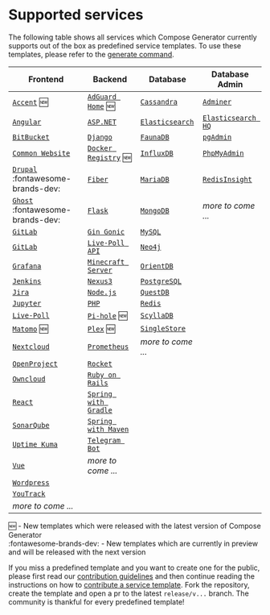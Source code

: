 # Supported services

The following table shows all services which Compose Generator currently supports out of the box as predefined service templates. To use these templates, please refer to the [generate command](../usage/generate).

| Frontend                                                                                                                                                      | Backend                                                                                                                                                              | Database                                                                                                                                                      | Database Admin                                                                                                                                                   |
| ------------------------------------------------------------------------------------------------------------------------------------------------------------- | -------------------------------------------------------------------------------------------------------------------------------------------------------------------- | ------------------------------------------------------------------------------------------------------------------------------------------------------------- | ---------------------------------------------------------------------------------------------------------------------------------------------------------------- |
| [`Accent`](https://github.com/compose-generator/compose-generator/tree/release/v1.3.x/predefined-services/frontend/accent) :new:                              | [`AdGuard Home`](https://github.com/compose-generator/compose-generator/tree/release/v1.3.x/predefined-services/backend/adguard-home) :new:                          | [`Cassandra`](https://github.com/compose-generator/compose-generator/tree/release/v1.3.x/predefined-services/database/cassandra)                              | [`Adminer`](https://github.com/compose-generator/compose-generator/tree/release/v1.3.x/predefined-services/db-admin/adminer)                                     |
| [`Angular`](https://github.com/compose-generator/compose-generator/tree/release/v1.3.x/predefined-services/frontend/angular)                                  | [`ASP.NET`](https://github.com/compose-generator/compose-generator/tree/release/v1.3.x/predefined-services/backend/aspnet)                                           | [`Elasticsearch`](https://github.com/compose-generator/compose-generator/tree/release/v1.3.x/predefined-services/database/elasticsearch)                      | [`Elasticsearch HQ`](https://github.com/compose-generator/compose-generator/tree/release/v1.3.x/predefined-services/db-admin/elasticsearch-hq)                   |
| [`BitBucket`](https://github.com/compose-generator/compose-generator/tree/release/v1.3.x/predefined-services/frontend/bitbucket)                              | [`Django`](https://github.com/compose-generator/compose-generator/tree/release/v1.3.x/predefined-services/backend/django)                                            | [`FaunaDB`](https://github.com/compose-generator/compose-generator/tree/release/v1.3.x/predefined-services/database/faunadb)                                  | [`pgAdmin`](https://github.com/compose-generator/compose-generator/tree/release/v1.3.x/predefined-services/db-admin/pgadmin)                                     |
| [`Common Website`](https://github.com/compose-generator/compose-generator/tree/release/v1.3.x/predefined-services/frontend/common-website)                    | [`Docker Registry`](https://github.com/compose-generator/compose-generator/tree/release/v1.3.x/predefined-services/backend/docker-registry) :new:                    | [`InfluxDB`](https://github.com/compose-generator/compose-generator/tree/release/v1.3.x/predefined-services/database/influxdb)                                | [`PhpMyAdmin`](https://github.com/compose-generator/compose-generator/tree/release/v1.3.x/predefined-services/db-admin/phpmyadmin)                               |
| [`Drupal`](https://github.com/compose-generator/compose-generator/tree/release/v1.3.x/predefined-services/frontend/drupal) :fontawesome-brands-dev:           | [`Fiber`](https://github.com/compose-generator/compose-generator/tree/release/v1.3.x/predefined-services/backend/fiber)                                              | [`MariaDB`](https://github.com/compose-generator/compose-generator/tree/release/v1.3.x/predefined-services/database/mariadb)                                  | [`RedisInsight`](https://github.com/compose-generator/compose-generator/tree/release/v1.3.x/predefined-services/db-admin/redis-insight)                          |
| [`Ghost`](https://github.com/compose-generator/compose-generator/tree/release/v1.3.x/predefined-services/frontend/ghost) :fontawesome-brands-dev:             | [`Flask`](https://github.com/compose-generator/compose-generator/tree/release/v1.3.x/predefined-services/backend/flask)                                              | [`MongoDB`](https://github.com/compose-generator/compose-generator/tree/release/v1.3.x/predefined-services/database/mongodb)                                  | *more to come ...*                                                                                                                                               |
| [`GitLab`](https://github.com/compose-generator/compose-generator/tree/release/v1.3.x/predefined-services/frontend/gitlab)                                    | [`Gin Gonic`](https://github.com/compose-generator/compose-generator/tree/release/v1.3.x/predefined-services/backend/gin)                                            | [`MySQL`](https://github.com/compose-generator/compose-generator/tree/release/v1.3.x/predefined-services/database/mysql)                                      |                                                                                                                                                                  |
| [`GitLab`](https://github.com/compose-generator/compose-generator/tree/release/v1.3.x/predefined-services/frontend/gitlab)                                    | [`Live-Poll API`](https://github.com/compose-generator/compose-generator/tree/release/v1.3.x/predefined-services/backend/live-poll-api)                              | [`Neo4j`](https://github.com/compose-generator/compose-generator/tree/release/v1.3.x/predefined-services/database/neo4j)                                      |                                                                                                                                                                  |
| [`Grafana`](https://github.com/compose-generator/compose-generator/tree/release/v1.3.x/predefined-services/frontend/grafana)                                  | [`Minecraft Server`](https://github.com/compose-generator/compose-generator/tree/release/v1.3.x/predefined-services/backend/minecraft-server)                        | [`OrientDB`](https://github.com/compose-generator/compose-generator/tree/release/v1.3.x/predefined-services/database/orientdb)                                |                                                                                                                                                                  |
| [`Jenkins`](https://github.com/compose-generator/compose-generator/tree/release/v1.3.x/predefined-services/frontend/jenkins)                                  | [`Nexus3`](https://github.com/compose-generator/compose-generator/tree/release/v1.3.x/predefined-services/backend/nexus)                                             | [`PostgreSQL`](https://github.com/compose-generator/compose-generator/tree/release/v1.3.x/predefined-services/database/postgres)                              |                                                                                                                                                                  |
| [`Jira`](https://github.com/compose-generator/compose-generator/tree/release/v1.3.x/predefined-services/frontend/jira)                                        | [`Node.js`](https://github.com/compose-generator/compose-generator/tree/release/v1.3.x/predefined-services/backend/node)                                             | [`QuestDB`](https://github.com/compose-generator/compose-generator/tree/release/v1.3.x/predefined-services/database/questdb)                                  |                                                                                                                                                                  |
| [`Jupyter`](https://github.com/compose-generator/compose-generator/tree/release/v1.3.x/predefined-services/frontend/jupyter)                                  | [`PHP`](https://github.com/compose-generator/compose-generator/tree/release/v1.3.x/predefined-services/backend/php)                                                  | [`Redis`](https://github.com/compose-generator/compose-generator/tree/release/v1.3.x/predefined-services/database/redis)                                      |                                                                                                                                                                  |
| [`Live-Poll`](https://github.com/compose-generator/compose-generator/tree/release/v1.3.x/predefined-services/frontend/live-poll)                              | [`Pi-hole`](https://github.com/compose-generator/compose-generator/tree/release/v1.3.x/predefined-services/backend/pi-hole) :new:                                    | [`ScyllaDB`](https://github.com/compose-generator/compose-generator/tree/release/v1.3.x/predefined-services/database/scylladb)                                |                                                                                                                                                                  |
| [`Matomo`](https://github.com/compose-generator/compose-generator/tree/release/v1.3.x/predefined-services/frontend/matomo) :new:                              | [`Plex`](https://github.com/compose-generator/compose-generator/tree/release/v1.3.x/predefined-services/backend/plex) :new:                                          | [`SingleStore`](https://github.com/compose-generator/compose-generator/tree/release/v1.3.x/predefined-services/database/singlestore)                          |                                                                                                                                                                  |
| [`Nextcloud`](https://github.com/compose-generator/compose-generator/tree/release/v1.3.x/predefined-services/frontend/nextcloud)                              | [`Prometheus`](https://github.com/compose-generator/compose-generator/tree/release/v1.3.x/predefined-services/backend/prometheus)                                    | *more to come ...*                                                                                                                                            |                                                                                                                                                                  |
| [`OpenProject`](https://github.com/compose-generator/compose-generator/tree/release/v1.3.x/predefined-services/frontend/openproject)                          | [`Rocket`](https://github.com/compose-generator/compose-generator/tree/release/v1.3.x/predefined-services/backend/rocket)                                            |                                                                                                                                                               |                                                                                                                                                                  |
| [`Owncloud`](https://github.com/compose-generator/compose-generator/tree/release/v1.3.x/predefined-services/frontend/owncloud)                                | [`Ruby on Rails`](https://github.com/compose-generator/compose-generator/tree/release/v1.3.x/predefined-services/backend/rails)                                      |                                                                                                                                                               |                                                                                                                                                                  |
| [`React`](https://github.com/compose-generator/compose-generator/tree/release/v1.3.x/predefined-services/frontend/react)                                      | [`Spring with Gradle`](https://github.com/compose-generator/compose-generator/tree/release/v1.3.x/predefined-services/backend/spring-gradle)                         |                                                                                                                                                               |                                                                                                                                                                  |
| [`SonarQube`](https://github.com/compose-generator/compose-generator/tree/release/v1.3.x/predefined-services/frontend/sonarqube)                              | [`Spring with Maven`](https://github.com/compose-generator/compose-generator/tree/release/v1.3.x/predefined-services/backend/spring-maven)                           |                                                                                                                                                               |                                                                                                                                                                  |
| [`Uptime Kuma`](https://github.com/compose-generator/compose-generator/tree/release/v1.3.x/predefined-services/frontend/uptime-kuma)                          | [`Telegram Bot`](https://github.com/compose-generator/compose-generator/tree/release/v1.3.x/predefined-services/backend/telegram-bot)                                |                                                                                                                                                               |                                                                                                                                                                  |
| [`Vue`](https://github.com/compose-generator/compose-generator/tree/release/v1.3.x/predefined-services/frontend/vue)                                          | *more to come ...*                                                                                                                                                   |                                                                                                                                                               |                                                                                                                                                                  |
| [`Wordpress`](https://github.com/compose-generator/compose-generator/tree/release/v1.3.x/predefined-services/frontend/wordpress)                              |                                                                                                                                                                      |                                                                                                                                                               |                                                                                                                                                                  |
| [`YouTrack`](https://github.com/compose-generator/compose-generator/tree/release/v1.3.x/predefined-services/frontend/youtrack)                                |                                                                                                                                                                      |                                                                                                                                                               |                                                                                                                                                                  |
| *more to come ...*                                                                                                                                            |                                                                                                                                                                      |                                                                                                                                                               |                                                                                                                                                                  |

:new: - New templates which were released with the latest version of Compose Generator <br>
:fontawesome-brands-dev: - New templates which are currently in preview and will be released with the next version

If you miss a predefined template and you want to create one for the public, please first read our [contribution guidelines](../contributing) and then continue reading the instructions on how to [contribute a service template](https://github.com/compose-generator/compose-generator/blob/docs/supported-services-page/predefined-services/README.md). Fork the repository, create the template and open a pr to the latest `release/v...` branch. The community is thankful for every predefined template!